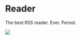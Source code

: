 # Reader

The best RSS reader. Ever. Period.

![](https://dl.dropbox.com/u/1906634/Captured/Reader.png)
